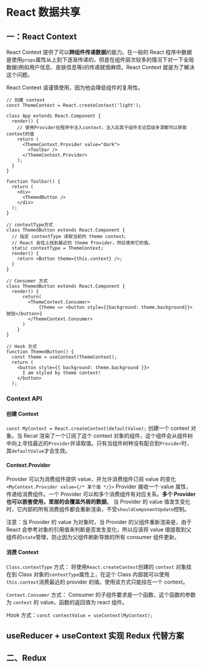 # React 数据共享

## 一：React Context

React Context 提供了可以**跨组件传递数据**的能力。在一般的 React 程序中数据是使用`props`属性从上到下逐渐传递的，但是在组件层次较多的情况下对一下全局数据(例如用户信息、皮肤信息等)的传递就很麻烦。React Context 就是为了解决这个问题。

React Context 请谨慎使用，因为他会降低组件的复用性。

```JSX
// 创建 context
const ThemeContext = React.createContext('light');

class App extends React.Component {
  render() {
    // 使用Provider在程序中注入context，注入后其子组件无论层级多深都可以获取context的值
    return (
      <ThemeContext.Provider value="dark">
        <Toolbar />
      </ThemeContext.Provider>
    );
  }
}

function Toolbar() {
  return (
    <div>
      <ThemedButton />
    </div>
  );
}

// contextType方式
class ThemedButton extends React.Component {
  // 指定 contextType 读取当前的 theme context。
  // React 会往上找到最近的 theme Provider，然后使用它的值。
  static contextType = ThemeContext;
  render() {
    return <Button theme={this.context} />;
  }
}

// Consumer 方式
class ThemedButton extends React.Component {
  render() {
      return(
        <ThemeContext.Consumer>
            {theme => <button style={{background: theme.background}}>按钮</button>}
        </ThemeContext.Consumer>
      )
    }
}

// Hook 方式
function ThemedButton() {
  const theme = useContext(ThemeContext);
  return (
    <button style={{ background: theme.background }}>
      I am styled by theme context!
    </button>
  );
```

### Context API

#### 创建 Context

`const MyContext = React.createContext(defaultValue);`
创建一个 context 对象。当 Recat 渲染了一个订阅了这个 context 对象的组件，这个组件会从组件树中向上寻找最近的`Provider`并读取值。只有当组件树种没有配合到`Provider`时，其`defaultValue`才会生效。

#### Context.Provider

Provider 可以为消费组件提供 value，并允许消费组件订阅 value 的变化 `<MyContext.Provider value={/* 某个值 */}>`
Provider 接收一个 value 属性，传递给消费组件。一个 Provider 可以和多个消费组件有对应关系。**多个 Provider 也可以嵌套使用，里层的会覆盖外层的数据**。
当 Provider 的 value 值发生变化时，它内部的所有消费组件都会重新渲染，不受`shouldComponentUpdate`控制。

注意：当 Provider 的 value 为对象时，当 Provider 的父组件重新渲染是，由于 React 会参考对象的引用值来判断是否发生变化，所以应该将 value 值提取到父组件的`state`管理，防止因为父组件刷新导致的所有 consumer 组件更新。

#### 消费 Context

`Class.contextType` 方式：
将使用`React.createContext`创建的 `context` 对象挂在到 Class 对象的`contextType`属性上，在这个 Class 内部就可以使用`this.context`消费最近的 provider 的值。使用该方式只能挂在一个 context。

`Context.Consumer` 方式：
Consumer 的子组件要求是一个函数，这个函数的参数为 `context` 的 value，函数的返回值为 react 组件。

Hook 方式：`const contextValue = useContext(MyContext);`

## useReducer + useContext 实现 Redux 代替方案

## 二、Redux
